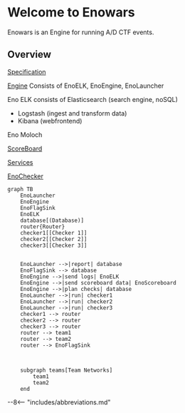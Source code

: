 # Welcome to Enowars

Enowars is an Engine for running A/D CTF events.

## Overview

[Specification](https://github.com/enowars/specification)

[Engine](https://github.com/enowars/EnoEngine)
Consists of EnoELK, EnoEngine, EnoLauncher

Eno ELK consists of
Elasticsearch (search engine, noSQL)

- Logstash (ingest and transform data)
- Kibana (webfrontend)

Eno Moloch

[ScoreBoard](https://github.com/enowars/EnoLandingPage)

[Services](https://github.com/enowars?q=enowars)

[EnoChecker](https://github.com/enowars/enochecker)



```mermaid
graph TB
    EnoLauncher
    EnoEngine
    EnoFlagSink
    EnoELK
    database[(Database)]
    router{Router}
    checker1[[Checker 1]]
    checker2[[Checker 2]]
    checker3[[Checker 3]]


    EnoLauncher -->|report| database
    EnoFlagSink --> database
    EnoEngine -->|send logs| EnoELK
    EnoEngine -->|send scoreboard data| EnoScoreboard
    EnoEngine -->|plan checks| database 
    EnoLauncher -->|run| checker1
    EnoLauncher -->|run| checker2
    EnoLauncher -->|run| checker3
    checker1 --> router
    checker2 --> router
    checker3 --> router
    router --> team1
    router --> team2
    router --> EnoFlagSink



    subgraph teams[Team Networks]
        team1
        team2
    end
```


--8<-- "includes/abbreviations.md"